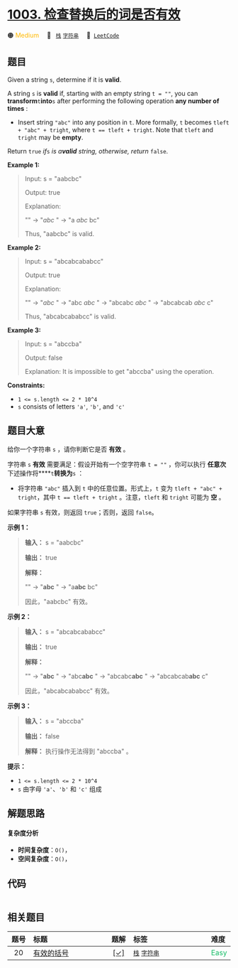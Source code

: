 # [1003. 检查替换后的词是否有效](https://leetcode.com/problems/check-if-word-is-valid-after-substitutions)

🟠 <font color=#ffb800>Medium</font>&emsp; 🔖&ensp; [`栈`](/leetcode/outline/tag/stack.md) [`字符串`](/leetcode/outline/tag/string.md)&emsp; 🔗&ensp;[`LeetCode`](https://leetcode.com/problems/check-if-word-is-valid-after-substitutions)

## 题目

Given a string `s`, determine if it is **valid**.

A string `s` is **valid** if, starting with an empty string `t = ""`, you can
**transform**`t`**into**`s` after performing the following operation **any
number of times** :

  * Insert string `"abc"` into any position in `t`. More formally, `t` becomes `tleft + "abc" + tright`, where `t == tleft + tright`. Note that `tleft` and `tright` may be **empty**.

Return `true` _if_`s` _is a**valid** string, otherwise, return_ `false`.



**Example 1:**

> Input: s = "aabcbc"
> 
> Output: true
> 
> Explanation:
> 
> "" -> "_abc_ " -> "a _abc_ bc"
> 
> Thus, "aabcbc" is valid.

**Example 2:**

> Input: s = "abcabcababcc"
> 
> Output: true
> 
> Explanation:
> 
> "" -> "_abc_ " -> "abc _abc_ " -> "abcabc _abc_ " -> "abcabcab _abc_ c"
> 
> Thus, "abcabcababcc" is valid.

**Example 3:**

> Input: s = "abccba"
> 
> Output: false
> 
> Explanation: It is impossible to get "abccba" using the operation.

**Constraints:**

  * `1 <= s.length <= 2 * 10^4`
  * `s` consists of letters `'a'`, `'b'`, and `'c'`


## 题目大意

给你一个字符串 `s` ，请你判断它是否 **有效** 。

字符串 `s` **有效** 需要满足：假设开始有一个空字符串 `t = ""` ，你可以执行 **任意次** 下述操作将****`t`**转换为**`s`
：

  * 将字符串 `"abc"` 插入到 `t` 中的任意位置。形式上，`t` 变为 `tleft + "abc" + tright`，其中 `t == tleft + tright` 。注意，`tleft` 和 `tright` 可能为 **空** 。

如果字符串 `s` 有效，则返回 `true`；否则，返回 `false`。



**示例 1：**

> 
> 
> 
> 
> 
> **输入：** s = "aabcbc"
> 
> **输出：** true
> 
> **解释：**
> 
> "" -> "**abc** " -> "a**abc** bc"
> 
> 因此，"aabcbc" 有效。

**示例 2：**

> 
> 
> 
> 
> 
> **输入：** s = "abcabcababcc"
> 
> **输出：** true
> 
> **解释：**
> 
> "" -> "**abc** " -> "abc**abc** " -> "abcabc**abc** " -> "abcabcab**abc** c"
> 
> 因此，"abcabcababcc" 有效。

**示例 3：**

> 
> 
> 
> 
> 
> **输入：** s = "abccba"
> 
> **输出：** false
> 
> **解释：** 执行操作无法得到 "abccba" 。



**提示：**

  * `1 <= s.length <= 2 * 10^4`
  * `s` 由字母 `'a'`、`'b'` 和 `'c'` 组成


## 解题思路

#### 复杂度分析

- **时间复杂度**：`O()`，
- **空间复杂度**：`O()`，

## 代码

```javascript

```

## 相关题目

<!-- prettier-ignore -->
| 题号 | 标题 | 题解 | 标签 | 难度 |
| :------: | :------ | :------: | :------ | :------ |
| 20 | [有效的括号](https://leetcode.com/problems/valid-parentheses) | [[✓]](/leetcode/problem/0020.md) |  [`栈`](/leetcode/outline/tag/stack.md) [`字符串`](/leetcode/outline/tag/string.md) | <font color=#15bd66>Easy</font> |

<style>
.blue {
    background-color: #096dd9;
    padding: 0.25rem 0.5rem;
    margin: 0;
    font-size: 0.85em;
    border-radius: 3px;
    color: white;
    font-weight: 500;
}
table th:first-of-type { width: 10%; }
table th:nth-of-type(2) { width: 35%; }
table th:nth-of-type(3) { width: 10%; }
table th:nth-of-type(4) { width: 35%; }
table th:nth-of-type(5) { width: 10%; }
</style>

